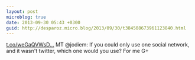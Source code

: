 ```yaml
---
layout: post
microblog: true
date: 2013-09-30 05:43 +0300
guid: http://desparoz.micro.blog/2013/09/30/t384508673961123840.html
---
```

[t.co/weGaQVWsD...](http://t.co/weGaQVWsDX) MT @jodiem: If you could only use one social network, and it wasn't twitter, which one would you use? For me G+
